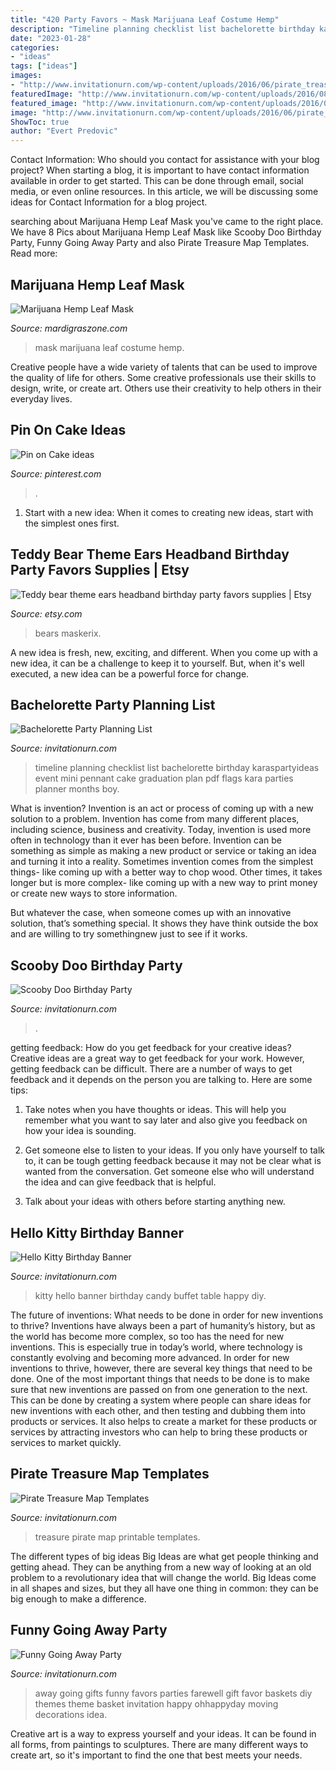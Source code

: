 ```yaml
---
title: "420 Party Favors ~ Mask Marijuana Leaf Costume Hemp"
description: "Timeline planning checklist list bachelorette birthday karaspartyideas event mini pennant cake graduation plan pdf flags kara parties planner months boy"
date: "2023-01-28"
categories:
- "ideas"
tags: ["ideas"]
images:
- "http://www.invitationurn.com/wp-content/uploads/2016/06/pirate_treasure_map_printable.jpg"
featuredImage: "http://www.invitationurn.com/wp-content/uploads/2016/08/funny_going_away_party_ideas.jpg"
featured_image: "http://www.invitationurn.com/wp-content/uploads/2016/06/pirate_treasure_map_printable.jpg"
image: "http://www.invitationurn.com/wp-content/uploads/2016/06/pirate_treasure_map_printable.jpg"
ShowToc: true
author: "Evert Predovic"
---
```



Contact Information: Who should you contact for assistance with your blog project?
When starting a blog, it is important to have contact information available in order to get started. This can be done through email, social media, or even online resources. In this article, we will be discussing some ideas for Contact Information for a blog project.

	

		
searching about Marijuana Hemp Leaf Mask you've came to the right place. We have 8 Pics about Marijuana Hemp Leaf Mask like Scooby Doo Birthday Party, Funny Going Away Party and also Pirate Treasure Map Templates. Read more:
		
    
## Marijuana Hemp Leaf Mask

<img loading=lazy src="https://www.mardigraszone.com/uploads/1/2/1/5/121564664/s830019140855637974_p51_i5_w1536.jpeg" onerror="this.onerror=null;this.src='https://tse2.mm.bing.net/th?id=OIP.Xb4EorGExZPzNdoQ_x3UZwHaJ4&amp;pid=15.1';" alt="Marijuana Hemp Leaf Mask">

_Source: mardigraszone.com_

>mask marijuana leaf costume hemp. 

	

Creative people have a wide variety of talents that can be used to improve the quality of life for others. Some creative professionals use their skills to design, write, or create art. Others use their creativity to help others in their everyday lives.

    
## Pin On Cake Ideas

<img loading=lazy src="http://media-cache-ec0.pinimg.com/1200x/5f/4f/86/5f4f86b5df0bce08aaeddbb62f8956ed.jpg" onerror="this.onerror=null;this.src='https://tse2.mm.bing.net/th?id=OIP.p-UdOFAsTPeqEDowl5ynlgHaJ4&amp;pid=15.1';" alt="Pin on Cake ideas">

_Source: pinterest.com_

>. 

	

1. Start with a new idea: When it comes to creating new ideas, start with the simplest ones first.

    
## Teddy Bear Theme Ears Headband Birthday Party Favors Supplies | Etsy

<img loading=lazy src="https://i.etsystatic.com/8164226/r/il/cb4484/1846964034/il_794xN.1846964034_2sti.jpg" onerror="this.onerror=null;this.src='https://tse2.mm.bing.net/th?id=OIP.d5tNZSVOqXpVa1PqWY9uAQHaHY&amp;pid=15.1';" alt="Teddy bear theme ears headband birthday party favors supplies | Etsy">

_Source: etsy.com_

>bears maskerix. 

	

A new idea is fresh, new, exciting, and different. When you come up with a new idea, it can be a challenge to keep it to yourself. But, when it's well executed, a new idea can be a powerful force for change.

    
## Bachelorette Party Planning List

<img loading=lazy src="https://www.invitationurn.com/wp-content/uploads/2016/07/bachelorette_party_planning_checklist_pdf.jpg" onerror="this.onerror=null;this.src='https://tse3.mm.bing.net/th?id=OIP.BfDFn7CkY2NlXWAXXGDu0gHaJl&amp;pid=15.1';" alt="Bachelorette Party Planning List">

_Source: invitationurn.com_

>timeline planning checklist list bachelorette birthday karaspartyideas event mini pennant cake graduation plan pdf flags kara parties planner months boy. 

	

What is invention?
Invention is an act or process of coming up with a new solution to a problem. Invention has come from many different places, including science, business and creativity. Today, invention is used more often in technology than it ever has been before. 
Invention can be something as simple as making a new product or service or taking an idea and turning it into a reality. Sometimes invention comes from the simplest things- like coming up with a better way to chop wood. Other times, it takes longer but is more complex- like coming up with a new way to print money or create new ways to store information. 

But whatever the case, when someone comes up with an innovative solution, that’s something special. It shows they have think outside the box and are willing to try somethingnew just to see if it works.

    
## Scooby Doo Birthday Party

<img loading=lazy src="https://www.invitationurn.com/wp-content/uploads/2016/07/scooby_doo_birthday_party_supplies.jpg" onerror="this.onerror=null;this.src='https://tse2.mm.bing.net/th?id=OIP.QlBdvCOIXjOuD15hqEZgYQHaFj&amp;pid=15.1';" alt="Scooby Doo Birthday Party">

_Source: invitationurn.com_

>. 

	

getting feedback: How do you get feedback for your creative ideas?
Creative ideas are a great way to get feedback for your work. However, getting feedback can be difficult. There are a number of ways to get feedback and it depends on the person you are talking to. Here are some tips:
1. Take notes when you have thoughts or ideas. This will help you remember what you want to say later and also give you feedback on how your idea is sounding.

2. Get someone else to listen to your ideas. If you only have yourself to talk to, it can be tough getting feedback because it may not be clear what is wanted from the conversation. Get someone else who will understand the idea and can give feedback that is helpful.

3. Talk about your ideas with others before starting anything new.

    
## Hello Kitty Birthday Banner

<img loading=lazy src="http://www.invitationurn.com/wp-content/uploads/2016/07/hello_kitty_birthday_banner.jpg" onerror="this.onerror=null;this.src='https://tse2.mm.bing.net/th?id=OIP.Nb4i60qZ4DOMgtRZdm7vagHaFj&amp;pid=15.1';" alt="Hello Kitty Birthday Banner">

_Source: invitationurn.com_

>kitty hello banner birthday candy buffet table happy diy. 

	

The future of inventions: What needs to be done in order for new inventions to thrive?
Inventions have always been a part of humanity’s history, but as the world has become more complex, so too has the need for new inventions. This is especially true in today’s world, where technology is constantly evolving and becoming more advanced. In order for new inventions to thrive, however, there are several key things that need to be done. 
One of the most important things that needs to be done is to make sure that new inventions are passed on from one generation to the next. This can be done by creating a system where people can share ideas for new inventions with each other, and then testing and dubbing them into products or services. It also helps to create a market for these products or services by attracting investors who can help to bring these products or services to market quickly.

    
## Pirate Treasure Map Templates

<img loading=lazy src="http://www.invitationurn.com/wp-content/uploads/2016/06/pirate_treasure_map_printable.jpg" onerror="this.onerror=null;this.src='https://tse4.mm.bing.net/th?id=OIP.lmfF9BwnEcjNHn1y7z38YAHaFj&amp;pid=15.1';" alt="Pirate Treasure Map Templates">

_Source: invitationurn.com_

>treasure pirate map printable templates. 

	

The different types of big ideas
Big Ideas are what get people thinking and getting ahead. They can be anything from a new way of looking at an old problem to a revolutionary idea that will change the world. Big Ideas come in all shapes and sizes, but they all have one thing in common: they can be big enough to make a difference.

    
## Funny Going Away Party

<img loading=lazy src="http://www.invitationurn.com/wp-content/uploads/2016/08/funny_going_away_party_ideas.jpg" onerror="this.onerror=null;this.src='https://tse3.mm.bing.net/th?id=OIP.W33vY49PmBpPql4fc213uQHaLH&amp;pid=15.1';" alt="Funny Going Away Party">

_Source: invitationurn.com_

>away going gifts funny favors parties farewell gift favor baskets diy themes theme basket invitation happy ohhappyday moving decorations idea. 

	

Creative art is a way to express yourself and your ideas. It can be found in all forms, from paintings to sculptures. There are many different ways to create art, so it's important to find the one that best meets your needs.

